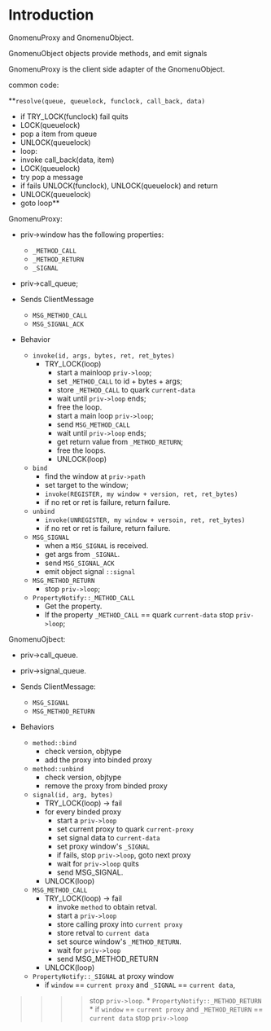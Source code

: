 # Introduction #

GnomenuProxy and GnomenuObject.

GnomenuObject objects provide methods, and emit signals

GnomenuProxy is the client side adapter of the GnomenuObject.

common code:

**`resolve(queue, queuelock, funclock, call_back, data)`
  * if TRY\_LOCK(funclock) fail quits
  * LOCK(queuelock)
  * pop a item from queue
  * UNLOCK(queuelock)
  * loop:
  * invoke call\_back(data, item)
  * LOCK(queuelock)
  * try pop a message
  * if fails UNLOCK(funclock), UNLOCK(queuelock) and return
  * UNLOCK(queuelock)
  * goto loop**

GnomenuProxy:

  * priv->window has the following properties:
    * `_METHOD_CALL`
    * `_METHOD_RETURN`
    * `_SIGNAL`
  * priv->call\_queue;

  * Sends ClientMessage
    * `MSG_METHOD_CALL`
    * `MSG_SIGNAL_ACK`

  * Behavior
    * `invoke(id, args, bytes, ret, ret_bytes)`
      * TRY\_LOCK(loop)
        * start a mainloop `priv->loop`;
        * set `_METHOD_CALL` to id + bytes + args;
        * store `_METHOD_CALL` to quark `current-data`
        * wait until `priv->loop` ends;
        * free the loop.
        * start a main loop `priv->loop`;
        * send `MSG_METHOD_CALL`
        * wait until `priv->loop` ends;
        * get return value from `_METHOD_RETURN`;
        * free the loops.
        * UNLOCK(loop)
    * `bind`
      * find the window at `priv->path`
      * set target to the window;
      * `invoke(REGISTER, my window + version, ret, ret_bytes)`
      * if no ret or ret is failure, return failure.
    * `unbind`
      * `invoke(UNREGISTER, my window + versoin, ret, ret_bytes)`
      * if no ret or ret is failure, return failure.
    * `MSG_SIGNAL`
      * when a `MSG_SIGNAL` is received.
      * get args from `_SIGNAL`.
      * send `MSG_SIGNAL_ACK`
      * emit object signal `::signal`
    * `MSG_METHOD_RETURN`
      * stop `priv->loop`;
    * `PropertyNotify::_METHOD_CALL`
      * Get the property.
      * If the property `_METHOD_CALL` == quark `current-data` stop `priv->loop`;

GnomenuOjbect:
  * priv->call\_queue.
  * priv->signal\_queue.

  * Sends ClientMessage:
    * `MSG_SIGNAL`
    * `MSG_METHOD_RETURN`
  * Behaviors
    * `method::bind`
      * check version, objtype
      * add the proxy into binded proxy
    * `method::unbind`
      * check version, objtype
      * remove the proxy from binded proxy
    * `signal(id, arg, bytes)`
      * TRY\_LOCK(loop) -> fail
      * for every binded proxy
        * start a `priv->loop`
        * set current proxy to quark `current-proxy`
        * set signal data to `current-data`
        * set proxy window's `_SIGNAL`
        * if fails, stop `priv->loop`, goto next proxy
        * wait for `priv->loop` quits
        * send MSG\_SIGNAL.
      * UNLOCK(loop)
    * `MSG_METHOD_CALL`
      * TRY\_LOCK(loop) -> fail
        * invoke `method` to obtain retval.
        * start a `priv->loop`
        * store calling proxy into `current proxy`
        * store retval to `current data`
        * set source window's `_METHOD_RETURN`.
        * wait for `priv->loop`
        * send MSG\_METHOD\_RETURN
      * UNLOCK(loop)
    * `PropertyNotify::_SIGNAL` at proxy window
      * if `window` == `current proxy` and `_SIGNAL` == `current data`,
> > > > stop `priv->loop`.
    * `PropertyNotify::_METHOD_RETURN`
      * if `window` == `current proxy` and `_METHOD_RETURN` == `current data`
> > > > stop `priv->loop`